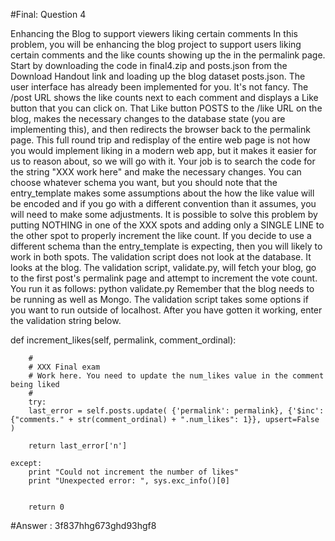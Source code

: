 #Final: Question 4

Enhancing the Blog to support viewers liking certain comments
In this problem, you will be enhancing the blog project to support users liking certain comments and the like counts showing up the in the permalink page.
Start by downloading the code in final4.zip and posts.json from the Download Handout link and loading up the blog dataset posts.json. The user interface has already been implemented for you. It's not fancy. The /post URL shows the like counts next to each comment and displays a Like button that you can click on. That Like button POSTS to the /like URL on the blog, makes the necessary changes to the database state (you are implementing this), and then redirects the browser back to the permalink page.
This full round trip and redisplay of the entire web page is not how you would implement liking in a modern web app, but it makes it easier for us to reason about, so we will go with it.
Your job is to search the code for the string "XXX work here" and make the necessary changes. You can choose whatever schema you want, but you should note that the entry_template makes some assumptions about the how the like value will be encoded and if you go with a different convention than it assumes, you will need to make some adjustments.
It is possible to solve this problem by putting NOTHING in one of the XXX spots and adding only a SINGLE LINE to the other spot to properly increment the like count. If you decide to use a different schema than the entry_template is expecting, then you will likely to work in both spots. The validation script does not look at the database. It looks at the blog.
The validation script, validate.py, will fetch your blog, go to the first post's permalink page and attempt to increment the vote count. You run it as follows:
python validate.py
Remember that the blog needs to be running as well as Mongo. The validation script takes some options if you want to run outside of localhost.
After you have gotten it working, enter the validation string below.

def increment_likes(self, permalink, comment_ordinal):

        #
        # XXX Final exam
        # Work here. You need to update the num_likes value in the comment being liked
        #
        try:
		last_error = self.posts.update( {'permalink': permalink}, {'$inc': {"comments." + str(comment_ordinal) + ".num_likes": 1}}, upsert=False )

		return last_error['n']

	except:
		print "Could not increment the number of likes"
		print "Unexpected error: ", sys.exc_info()[0]


        return 0





#Answer : 3f837hhg673ghd93hgf8

